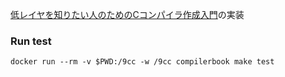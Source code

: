 [低レイヤを知りたい人のためのCコンパイラ作成入門](https://www.sigbus.info/compilerbook)の実装

### Run test
```
docker run --rm -v $PWD:/9cc -w /9cc compilerbook make test
```
